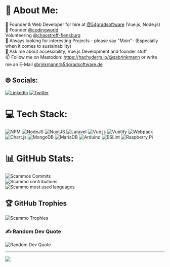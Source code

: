 # 💫 About Me:
🔭 Founder & Web Developer for hire at [@54gradsoftware](https://github.com/54GradSoftware) (Vue.js, Node.js) <br/>
🔭 Founder [@codingworld](https://github.com/coding-world)<br>
Volunteering [@chaostreff-flensburg](https://github.com/chaostreff-flensburg) <br/>
👯 Always looking for interesting Projects - please say "Moin"- (Especially when it comes to sustainability) <br/>
💬 Ask me about accessibility, Vue.js Development and founder stuff <br/>
📫 Follow me on Mastodon: https://hachyderm.io/@sabrinkmann or write me an E-Mail sbrinkmann@54gradsoftware.de <br/>


## 🌐 Socials:
[![LinkedIn](https://img.shields.io/badge/LinkedIn-%230077B5.svg?logo=linkedin&logoColor=white)](https://linkedin.com/in/https://www.linkedin.com/in/samuel-brinkmann-232585bb/) [![Twitter](https://img.shields.io/badge/Twitter-%231DA1F2.svg?logo=Twitter&logoColor=white)](https://twitter.com/sabrinkmann) 

# 💻 Tech Stack:
![NPM](https://img.shields.io/badge/NPM-%23000000.svg?style=for-the-badge&logo=npm&logoColor=white) ![NodeJS](https://img.shields.io/badge/node.js-6DA55F?style=for-the-badge&logo=node.js&logoColor=white) ![NuxtJS](https://img.shields.io/badge/Nuxt-black?style=for-the-badge&logo=nuxt.js&logoColor=white) ![Laravel](https://img.shields.io/badge/laravel-%23FF2D20.svg?style=for-the-badge&logo=laravel&logoColor=white) ![Vue.js](https://img.shields.io/badge/vuejs-%2335495e.svg?style=for-the-badge&logo=vuedotjs&logoColor=%234FC08D) ![Vuetify](https://img.shields.io/badge/Vuetify-1867C0?style=for-the-badge&logo=vuetify&logoColor=AEDDFF) ![Webpack](https://img.shields.io/badge/webpack-%238DD6F9.svg?style=for-the-badge&logo=webpack&logoColor=black) ![Chart.js](https://img.shields.io/badge/chart.js-F5788D.svg?style=for-the-badge&logo=chart.js&logoColor=white) ![MongoDB](https://img.shields.io/badge/MongoDB-%234ea94b.svg?style=for-the-badge&logo=mongodb&logoColor=white) ![MariaDB](https://img.shields.io/badge/MariaDB-003545?style=for-the-badge&logo=mariadb&logoColor=white) ![Arduino](https://img.shields.io/badge/-Arduino-00979D?style=for-the-badge&logo=Arduino&logoColor=white) ![ESLint](https://img.shields.io/badge/ESLint-4B3263?style=for-the-badge&logo=eslint&logoColor=white) ![Raspberry Pi](https://img.shields.io/badge/-RaspberryPi-C51A4A?style=for-the-badge&logo=Raspberry-Pi)
# 📊 GitHub Stats:
![Scammos Commits](https://github-readme-stats.vercel.app/api?username=scammo&theme=dark&hide_border=false&include_all_commits=false&count_private=false)<br/>
![Scammo contributions](https://github-readme-streak-stats.herokuapp.com/?user=scammo&theme=dark&hide_border=false)<br/>
![Scammo most used languages](https://github-readme-stats.vercel.app/api/top-langs/?username=scammo&theme=dark&hide_border=false&include_all_commits=false&count_private=false&layout=compact)

## 🏆 GitHub Trophies
![Scammo Trophies](https://github-profile-trophy.vercel.app/?username=scammo&theme=radical&no-frame=false&no-bg=true&margin-w=4)

### ✍️ Random Dev Quote
![Random Dev Quote](https://quotes-github-readme.vercel.app/api?type=horizontal&theme=radical)

---
[![](https://visitcount.itsvg.in/api?id=scammo&icon=0&color=0)](https://visitcount.itsvg.in)

<!-- Proudly created with GPRM ( https://gprm.itsvg.in ) -->
